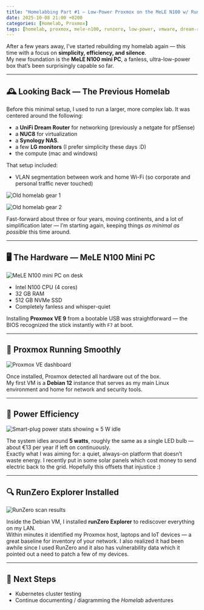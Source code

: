 ```yaml
---
title: "Homelabbing Part #1 — Low-Power Proxmox on the MeLE N100 w/ RunZero"
date: 2025-10-08 21:00 +0200
categories: [Homelab, Proxmox]
tags: [homelab, proxmox, mele-n100, runzero, low-power, vmware, dream-router, synology]
---
```


After a few years away, I’ve started rebuilding my homelab again — this time with a focus on **simplicity, efficiency, and silence**.  
My new foundation is the **MeLE N100 mini PC**, a fanless, ultra-low-power box that’s been surprisingly capable so far.

---

## 🕰️ Looking Back — The Previous Homelab

Before this minimal setup, I used to run a larger, more complex lab. It was centered around the following:

- a **UniFi Dream Router** for networking (previously a netgate for pfSense)
- a **NUC8** for virtualization
- a **Synology NAS**.
- a few **LG monitors** (I prefer simplicity these days :D)
- the compute (mac and windows)

That setup included:
- VLAN segmentation between work and home Wi-Fi (so corporate and personal traffic never touched)

![Old homelab gear 1](/assets/img/posts/2025-10-08-homelab-part1/old-homelab1.jpeg)

![Old homelab gear 2](/assets/img/posts/2025-10-08-homelab-part1/old-homelab2.jpeg)


Fast-forward about three or four years, moving continents, and a lot of simplification later — I’m starting again, keeping things *as minimal as possible* this time around.

---

## 🖥️ The Hardware — MeLE N100 Mini PC

![MeLE N100 mini PC on desk](/assets/img/posts/2025-10-08-homelab-part1/homelab1.jpeg)

- Intel N100 CPU (4 cores)  
- 32 GB RAM  
- 512 GB NVMe SSD  
- Completely fanless and whisper-quiet  

Installing **Proxmox VE 9** from a bootable USB was straightforward — the BIOS recognized the stick instantly with `F7` at boot.

---

## 🧩 Proxmox Running Smoothly

![Proxmox VE dashboard](/assets/img/posts/2025-10-08-homelab-part1/homelab2.jpeg)

Once installed, Proxmox detected all hardware out of the box.  
My first VM is a **Debian 12** instance that serves as my main Linux environment and home for network and security tools.

---

## 🔋 Power Efficiency

![Smart-plug power stats showing ≈ 5 W idle](/assets/img/posts/2025-10-08-homelab-part1/homelab3.jpeg)

The system idles around **5 watts**, roughly the same as a single LED bulb — about €13 per year if left on continuously.  
Exactly what I was aiming for: a quiet, always-on platform that doesn’t waste energy. I recently put in some solar panels which cost money to send electric back to the grid. Hopefully this offsets that injustice :)

---

## 🔍 RunZero Explorer Installed

![RunZero scan results](/assets/img/posts/2025-10-08-homelab-part1/homelab4.jpeg)

Inside the Debian VM, I installed **runZero Explorer** to rediscover everything on my LAN.  
Within minutes it identified my Proxmox host, laptops and IoT devices — a great baseline for inventory of your network. I also realized it had been awhile since I used RunZero and it also has vulnerability data which it pointed out a need to patch a few of my devices.

---

## 🤔 Next Steps

- Kubernetes cluster testing 
- Continue documenting / diagramming the *Homelab* adventures 


